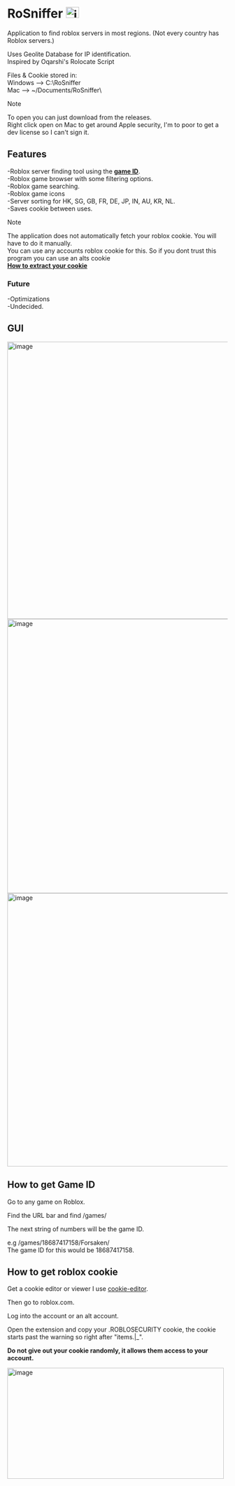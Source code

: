 # RoSniffer <img width="30" height="25" alt="image" src="https://github.com/user-attachments/assets/60619333-a957-4203-bbec-3bd8b8878a50" />

Application to find roblox servers in most regions.
(Not every country has Roblox servers.)

Uses Geolite Database for IP identification.\
Inspired by Oqarshi's Rolocate Script


Files & Cookie stored in:\
Windows --> C:\RoSniffer\
Mac --> ~/Documents/RoSniffer\

> [!NOTE]
> To open you can just download from the releases.\
> Right click open on Mac to get around Apple security, I'm to poor to get a dev license so I can't sign it.


## Features
  -Roblox server finding tool using the [**game ID**](#how-to-get-game-id).\
  -Roblox game browser with some filtering options.\
  -Roblox game searching.\
  -Roblox game icons\
  -Server sorting for HK, SG, GB, FR, DE, JP, IN, AU, KR, NL.\
  -Saves cookie between uses.
  
  > [!NOTE]
  > The application does not automatically fetch your roblox cookie. You will have to do it manually.\
  > You can use any accounts roblox cookie for this. So if you dont trust this program you can use an alts cookie\
  > [**How to extract your cookie**](#how-to-get-roblox-cookie)


### Future
  -Optimizations\
  -Undecided.

## GUI 

<img width="1000" height="632" alt="image" src="https://github.com/user-attachments/assets/5a5d727d-93a7-441a-9d57-39962a72d7b3" />


<img width="997" height="625" alt="image" src="https://github.com/user-attachments/assets/7c0620c2-a8bd-40af-9a50-a4eebf349241" />


<img width="999" height="623" alt="image" src="https://github.com/user-attachments/assets/c58ea72d-a557-44a0-a163-9aba4bfd2223" />




## How to get Game ID

Go to any game on Roblox.

Find the URL bar and find /games/

The next string of numbers will be the game ID.

e.g /games/18687417158/Forsaken/ \
The game ID for this would be 18687417158.


## How to get roblox cookie

Get a cookie editor or viewer I use [cookie-editor](https://chromewebstore.google.com/detail/cookie-editor/hlkenndednhfkekhgcdicdfddnkalmdm).

Then go to roblox.com.

Log into the account or an alt account.

Open the extension and copy your .ROBLOSECURITY cookie, the cookie starts past the warning so right after "items.|_".

**Do not give out your cookie randomly, it allows them access to your account.**

<img width="495" height="253" alt="image" src="https://github.com/user-attachments/assets/14fa17cc-cdaf-41ba-bb76-02be75fcfc11" />

